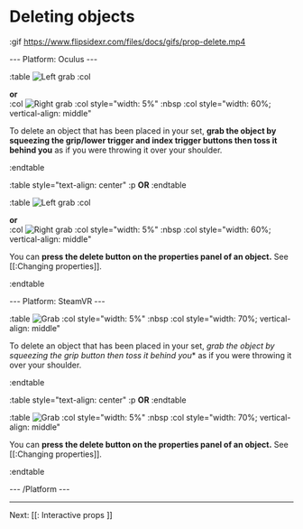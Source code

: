# Deleting objects

:gif https://www.flipsidexr.com/files/docs/gifs/prop-delete.mp4

--- Platform: Oculus ---

:table
	![Left grab](https://www.flipsidexr.com/files/docs/graphics/Oculus-touch-alt_L-trigger_L-grip.png)
:col
	<div class="center middle"><b>or</b></div>
:col
	![Right grab](https://www.flipsidexr.com/files/docs/graphics/Oculus-touch_R-trigger_R-grip.png)
:col style="width: 5%"
	:nbsp
:col style="width: 60%; vertical-align: middle"

To delete an object that has been placed in your set, **grab the object by squeezing the grip/lower trigger and index trigger buttons then toss it behind you** as if you were throwing it over your shoulder.

:endtable

:table style="text-align: center"
	:p **OR**
:endtable

:table
	![Left grab](https://www.flipsidexr.com/files/docs/graphics/Oculus-touch_L-point.png)
:col
	<div class="center middle"><b>or</b></div>
:col
	![Right grab](https://www.flipsidexr.com/files/docs/graphics/Oculus-touch_R-point.png)
:col style="width: 5%"
	:nbsp
:col style="width: 60%; vertical-align: middle"

You can **press the delete button on the properties panel of an object.** See [[:Changing properties]].

:endtable

--- Platform: SteamVR ---

:table
	![Grab](https://www.flipsidexr.com/files/docs/graphics/Vive_grip.png)
:col style="width: 5%"
	:nbsp
:col style="width: 70%; vertical-align: middle"

To delete an object that has been placed in your set, *grab the object by squeezing the grip button then toss it behind you** as if you were throwing it over your shoulder.

:endtable

:table style="text-align: center"
	:p **OR**
:endtable

:table
	![Grab](https://www.flipsidexr.com/files/docs/graphics/Vive_grip_menu-f.png)
:col style="width: 5%"
	:nbsp
:col style="width: 70%; vertical-align: middle"

You can **press the delete button on the properties panel of an object.** See [[:Changing properties]].

:endtable

--- /Platform ---

---

Next: [[: Interactive props ]]
